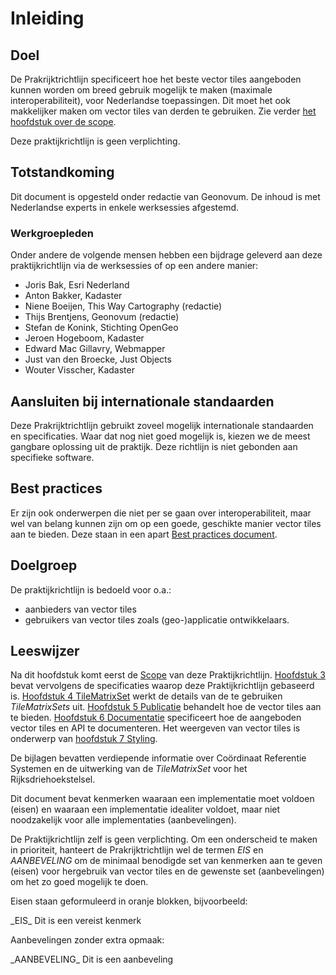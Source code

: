 # Inleiding

## Doel
De Prakrijktrichtlijn specificeert hoe het beste vector tiles aangeboden kunnen worden om breed gebruik mogelijk te maken (maximale interoperabiliteit), voor Nederlandse toepassingen. Dit moet het ook makkelijker maken om vector tiles van derden te gebruiken. Zie verder [het hoofdstuk over de scope](#Scope).

Deze praktijkrichtlijn is geen verplichting.

## Totstandkoming
Dit document is opgesteld onder redactie van Geonovum. De inhoud is met Nederlandse experts in enkele werksessies afgestemd.

### Werkgroepleden
Onder andere de volgende mensen hebben een bijdrage geleverd aan deze praktijkrichtlijn via de werksessies of op een andere manier:

*   Joris Bak, Esri Nederland
*   Anton Bakker, Kadaster
*   Niene Boeijen, This Way Cartography (redactie)
*   Thijs Brentjens, Geonovum (redactie)
*   Stefan de Konink, Stichting OpenGeo
*   Jeroen Hogeboom, Kadaster
*   Edward Mac Gillavry, Webmapper
*   Just van den Broecke, Just Objects
*   Wouter Visscher, Kadaster

## Aansluiten bij internationale standaarden
Deze Prakrijktrichtlijn gebruikt zoveel mogelijk internationale standaarden en specificaties. Waar dat nog niet goed mogelijk is, kiezen we de meest gangbare oplossing uit de praktijk. Deze richtlijn is niet gebonden aan specifieke software.

## Best practices
Er zijn ook onderwerpen die niet per se gaan over interoperabiliteit, maar wel van belang kunnen zijn om op een goede, geschikte manier vector tiles aan te bieden. Deze staan in een apart [Best practices document](https://geonovum.github.io/vector-tiling-best-practices/).

## Doelgroep
De praktijkrichtlijn is bedoeld voor o.a.:
-   aanbieders van vector tiles
-   gebruikers van vector tiles zoals (geo-)applicatie ontwikkelaars.

## Leeswijzer
Na dit hoofdstuk komt eerst de [Scope](#Scope) van deze Praktijkrichtlijn. [Hoofdstuk 3](#TegelSpec) bevat vervolgens de specificaties waarop deze Praktijkrichtlijn gebaseerd is. [Hoofdstuk 4 TileMatrixSet](#TegelSchema) werkt de details van de te gebruiken _TileMatrixSets_ uit. [Hoofdstuk 5 Publicatie](#Publicatie) behandelt hoe de vector tiles aan te bieden.
[Hoofdstuk 6 Documentatie](#Documentatie) specificeert hoe de aangeboden vector tiles en API te documenteren. Het weergeven van vector tiles is onderwerp van [hoofdstuk 7 Styling](#Styling).

De bijlagen bevatten verdiepende informatie over Coördinaat Referentie Systemen en de uitwerking van de _TileMatrixSet_ voor het Rijksdriehoekstelsel.

Dit document bevat kenmerken waaraan een implementatie moet voldoen (eisen) en waaraan een implementatie idealiter voldoet, maar niet noodzakelijk voor alle implementaties (aanbevelingen).

De Praktijkrichtlijn zelf is geen verplichting. Om een onderscheid te maken in prioriteit, hanteert de Prakrijktrichtlijn wel de termen _EIS_ en _AANBEVELING_ om de minimaal benodigde set van kenmerken aan te geven (eisen) voor hergebruik van vector tiles en de gewenste set (aanbevelingen) om het zo goed mogelijk te doen.

Eisen staan geformuleerd in oranje blokken, bijvoorbeeld:

<div class="advisement">
_EIS_ Dit is een vereist kenmerk
</div>

Aanbevelingen zonder extra opmaak:

<div class="informative">
_AANBEVELING_ Dit is een aanbeveling
</div>
